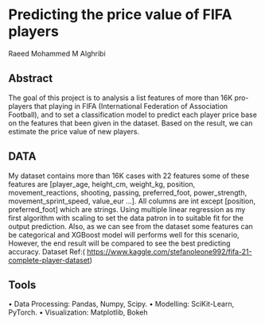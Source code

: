 # Predicting the price value of FIFA players
Raeed Mohammed M Alghribi


## Abstract
The goal of this project is to analysis a list features of more than 16K pro-players that playing in FIFA (International Federation of Association Football), and to set a classification model to predict each player price base on the features that been given in the dataset. Based on the result, we can estimate the price value of new players.


## DATA
My dataset contains more than 16K cases with 22 features some of these features are [player_age, height_cm, weight_kg, position, movement_reactions, shooting, passing, preferred_foot, power_strength, movement_sprint_speed, value_eur …]. All columns are int except [position, preferred_foot] which are strings. Using multiple linear regression as my first algorithm with scaling to set the data patron in to suitable fit for the output prediction. Also, as we can see from the dataset some features can be categorical and XGBoost  model will performs well for this scenario, However, the end result will be compared to see the best predicting accuracy.
Dataset Ref:( https://www.kaggle.com/stefanoleone992/fifa-21-complete-player-dataset)





## Tools
•	Data Processing: Pandas, Numpy, Scipy.
•	Modelling: SciKit-Learn, PyTorch.
•	Visualization: Matplotlib, Bokeh







